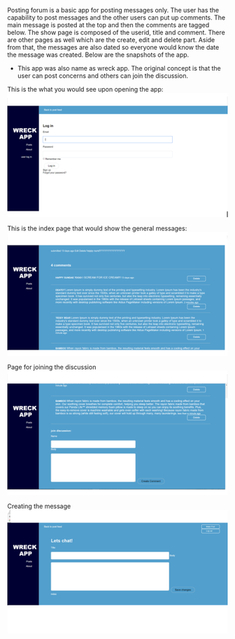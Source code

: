 Posting forum is a basic app for posting messages only. The user has the capability to post messages and the other users can put up comments. The main message is posted at the top and then the comments are tagged below. The show page is composed of the userid, 
title and comment. There are other pages as well which are the create, edit and delete part. Aside from that, the messages are also
dated so everyone would know the date the message was created. Below are the snapshots of the app. 
* This app was also name as wreck app. The original concept is that the user can post concerns and others can join the discussion.

This is the what you would see upon opening the app: 
![alt-text](postlandingpage.png)

This is the index page that would show the general messages:
![alt-text](commentpage.jpg)


Page for joining the discussion
![alt-text](chat.jpg)

Creating the message
![alt-text](message.jpg)
